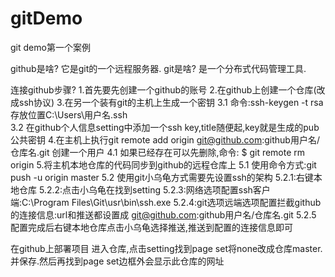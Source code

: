 # gitDemo
git demo第一个案例

github是啥? 它是git的一个远程服务器.
git是啥? 是一个分布式代码管理工具.

连接github步骤?
  1.首先要先创建一个github的账号
  2.在github上创建一个仓库(改成ssh协议)
  3.在另一个装有git的主机上生成一个密钥
     3.1 命令:ssh-keygen -t rsa 存放位置C:\Users\用户名\.ssh\
     3.2 在github个人信息setting中添加一个ssh key,title随便起,key就是生成的pub 公共密钥
  4.在主机上执行git remote add origin git@github.com:github用户名/仓库名.git 创建一个用户
     4.1 如果已经存在可以先删除,命令: $ git remote rm origin
  5.将主机本地仓库的代码同步到github的远程仓库上
     5.1 使用命令方式:git push -u origin master
     5.2 使用git小乌龟方式需要先设置ssh的架构
        5.2.1:右键本地仓库
        5.2.2:点击小乌龟在找到setting
        5.2.3:网络选项配置ssh客户端:C:\Program Files\Git\usr\bin\ssh.exe
        5.2.4:git选项远端选项配置拦截github的连接信息:url和推送都设置成 git@github.com:github用户名/仓库名.git
        5.2.5 配置完成后右键本地仓库点击小乌龟选择推送,推送到配置的连接信息即可
        
在github上部署项目
  进入仓库,点击setting找到page set将none改成仓库master.并保存.然后再找到page set边框外会显示此仓库的网址


